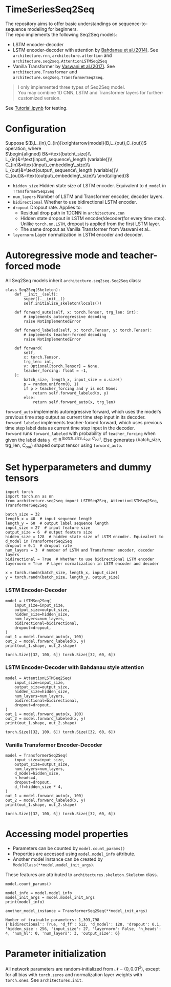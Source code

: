 # TimeSeriesSeq2Seq
The repository aims to offer basic understandings on sequence-to-sequence modeling for beginners.  
The repo implements the following Seq2Seq models:  
- LSTM encoder-decoder
- LSTM encoder-decoder with attention by [Bahdanau et al.(2014)](https://arxiv.org/abs/1409.0473). See ```architecture.rnn```, ```architecture.attention``` and ```architecture.seq2seq.AttentionLSTMSeq2Seq```
- Vanilla Transformer by [Vaswani et al.(2017)](https://arxiv.org/abs/1706.03762). See ```architecture.Transformer``` and ```architecture.seq2seq.TransformerSeq2Seq```.  

> I only implemented three types of Seq2Seq model.  
> You may combine 1D CNN, LSTM and Transformer layers for further-customized version.

See [Tutorial.ipynb](https://github.com/hyeonbeenlee/NeuralSeq2Seq/blob/main/Tutorial.ipynb) for testing.  

# Configuration
Suppose $(B,L_{in},C_{in})\xrightarrow{model}(B,L_{out},C_{out})$ operation, where  
$\begin{aligned}
B&=\text{batch\_size}\\
L_{in}&=\text{input\_sequence\_length (variable)}\\
C_{in}&=\text{input\_embedding\_size}\\
L_{out}&=\text{output\_sequence\_length (variable)}\\
C_{out}&=\text{output\_embedding\_size}\\
\end{aligned}$  
- ```hidden_size``` Hidden state size of LSTM encoder. Equivalent to ```d_model``` in ```TransformerSeq2Seq```  
- ```num_layers``` Number of LSTM and Transformer encoder, decoder layers.
- ```bidirectional``` Whether to use bidirectional LSTM encoder.  
- ```dropout``` Dropout rate. Applies to:  
  - Residual drop path in 1DCNN in ```architecture.cnn```  
  - Hidden state dropout in LSTM encoder/decoder(for every time step). Unlike ```torch.nn.LSTM```, dropout is applied from the first LSTM layer.  
  - The same dropout as Vanilla Transformer from Vaswani et al..
- ```layernorm``` Layer normalization in LSTM encoder and decoder.  

# Autoregressive mode and teacher-forced mode
All Seq2Seq models inherit ```architecture.seq2seq.Seq2Seq``` class:
```
class Seq2Seq(Skeleton):
    def __init__(self):
        super().__init__()
        self.initialize_skeleton(locals())

    def forward_auto(self, x: torch.Tensor, trg_len: int):
        # implements autoregressive decoding
        raise NotImplementedError

    def forward_labeled(self, x: torch.Tensor, y: torch.Tensor):
        # implements teacher-forced decoding
        raise NotImplementedError

    def forward(
        self,
        x: torch.Tensor,
        trg_len: int,
        y: Optional[torch.Tensor] = None,
        teacher_forcing: float = -1,
    ):
        batch_size, length_x, input_size = x.size()
        p = random.uniform(0, 1)
        if p > teacher_forcing and y is not None:
            return self.forward_labeled(x, y)
        else:
            return self.forward_auto(x, trg_len)
```
```forward_auto``` implements autoregressive forward, which uses the model's previous time step output as current time step input in its decoder.  
```forward_labeled``` implements teacher-forced forward, which uses previous time step label data as current time step input in the decoder.  
```forward``` runs ```forward_labeled``` with probability of ```teacher_forcing``` when given the label data ```y``` $\in\mathbb{R}^{(batch\_size, L_{out}, C_{out} )}$. Else generates $(\text{batch\_size, trg\_len, }C_{out})$ shaped output tensor using ```forward_auto```.



# Set hyperparameters and dummy tensors

```
import torch
import torch.nn as nn
from architecture.seq2seq import LSTMSeq2Seq, AttentionLSTMSeq2Seq, TransformerSeq2Seq

batch_size = 32
length_x = 40  # input sequence length
length_y = 60  # output label sequence length
input_size = 27  # input feature size
output_size = 6  # output feature size
hidden_size = 128  # hidden state size of LSTM encoder. Equivalent to d_model in TransformerSeq2Seq
dropout = 0.1  # dropout rate
num_layers = 3  # number of LSTM and Transformer encoder, decoder layers
bidirectional = True  # Whether to use bidirectional LSTM encoder
layernorm = True  # Layer normalization in LSTM encoder and decoder

x = torch.randn(batch_size, length_x, input_size)
y = torch.randn(batch_size, length_y, output_size)
```

### LSTM Encoder-Decoder

```
model = LSTMSeq2Seq(
    input_size=input_size,
    output_size=output_size,
    hidden_size=hidden_size,
    num_layers=num_layers,
    bidirectional=bidirectional,
    dropout=dropout,
)
out_1 = model.forward_auto(x, 100)
out_2 = model.forward_labeled(x, y)
print(out_1.shape, out_2.shape)
```
```
torch.Size([32, 100, 6]) torch.Size([32, 60, 6])
```

### LSTM Encoder-Decoder with Bahdanau style attention
```
model = AttentionLSTMSeq2Seq(
    input_size=input_size,
    output_size=output_size,
    hidden_size=hidden_size,
    num_layers=num_layers,
    bidirectional=bidirectional,
    dropout=dropout,
)
out_1 = model.forward_auto(x, 100)
out_2 = model.forward_labeled(x, y)
print(out_1.shape, out_2.shape)
```
```
torch.Size([32, 100, 6]) torch.Size([32, 60, 6])
```
### Vanilla Transformer Encoder-Decoder
```
model = TransformerSeq2Seq(
    input_size=input_size,
    output_size=output_size,
    num_layers=num_layers,
    d_model=hidden_size,
    n_heads=4,
    dropout=dropout,
    d_ff=hidden_size * 4,
)
out_1 = model.forward_auto(x, 100)
out_2 = model.forward_labeled(x, y)
print(out_1.shape, out_2.shape)
```
```
torch.Size([32, 100, 6]) torch.Size([32, 60, 6])
```
# Accessing model properties
- Parameters can be counted by ```model.count_params()```
- Properties are accessed using ```model.model_info``` attribute.  
- Another model instance can be created by ```ModelClass(**model.model_init_args)```.  

These features are attributed to ```architectures.skeleton.Skeleton``` class.
```
model.count_params()

model_info = model.model_info
model_init_args = model.model_init_args
print(model_info)

another_model_instance = TransformerSeq2Seq(**model_init_args)
```
```
Number of trainable parameters: 1,393,798
{'bidirectional': True, 'd_ff': 512, 'd_model': 128, 'dropout': 0.1, 'hidden_size': 256, 'input_size': 27, 'layernorm': False, 'n_heads': 4, 'num_hl': 0, 'num_layers': 3, 'output_size': 6}
```

# Parameter initialization
All network parameters are random-initialized from $\mathcal{N}\sim(0,0.01^2)$, except for all bias with ```torch.zeros``` and normalization layer weights with ```torch.ones```. See ```architectures.init```.
